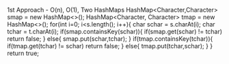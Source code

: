 1st Approach - O(n), O(1), Two HashMaps
​
HashMap<Character,Character> smap = new HashMap<>();
HashMap<Character, Character> tmap = new HashMap<>();
for(int i=0; i<s.length(); i++){
char schar = s.charAt(i);
char tchar = t.charAt(i);
if(smap.containsKey(schar)){
if(smap.get(schar) != tchar) return false;
}
else{
smap.put(schar,tchar);
}
if(tmap.containsKey(tchar)){
if(tmap.get(tchar) != schar) return false;
}
else{
tmap.put(tchar,schar);
}
}
return true;